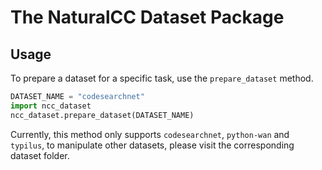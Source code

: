 # The NaturalCC Dataset Package

## Usage

To prepare a dataset for a specific task, use the `prepare_dataset` method. 
```python
DATASET_NAME = "codesearchnet"
import ncc_dataset
ncc_dataset.prepare_dataset(DATASET_NAME)
```

Currently, this method only supports `codesearchnet`, `python-wan` and `typilus`, to manipulate other datasets, 
please visit the corresponding dataset folder.
